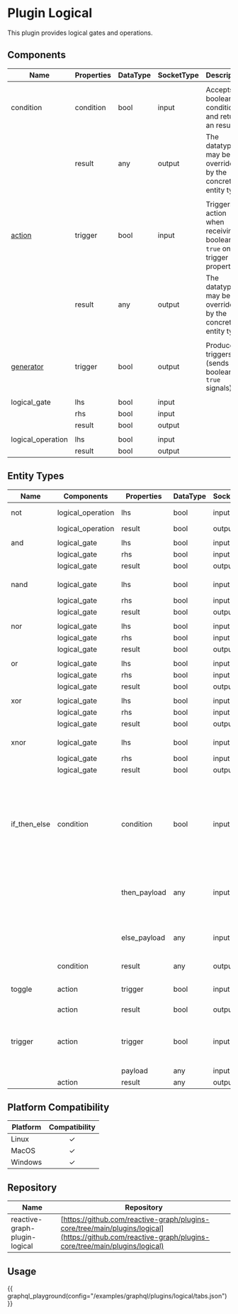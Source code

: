# Plugin Logical

This plugin provides logical gates and operations.

## Components

| Name                                                       | Properties | DataType | SocketType | Description                                                                |
|------------------------------------------------------------|------------|----------|------------|----------------------------------------------------------------------------|
|                                                            |
| condition                                                  | condition  | bool     | input      | Accepts a boolean condition and returns an result                          |
|                                                            | result     | any      | output     | The datatype may be overridden by the concrete entity type                 |
|                                                            |
| [action](./Reactive_Graph_Patterns_Generator_Action.md)    | trigger    | bool     | input      | Triggers an action when receiving a boolean `true` on the trigger property |
|                                                            | result     | any      | output     | The datatype may be overridden by the concrete entity type                 |
|                                                            |
| [generator](./Reactive_Graph_Patterns_Generator_Action.md) | trigger    | bool     | output     | Produces triggers (sends boolean `true` signals)                           |
|                                                            |
| logical_gate                                               | lhs        | bool     | input      |                                                                            |
|                                                            | rhs        | bool     | input      |                                                                            |
|                                                            | result     | bool     | output     |                                                                            |
|                                                            |
| logical_operation                                          | lhs        | bool     | input      |                                                                            |
|                                                            | result     | bool     | output     |                                                                            |

## Entity Types

| Name         | Components        | Properties   | DataType | SocketType | Description                                                                           |
|--------------|-------------------|--------------|----------|------------|---------------------------------------------------------------------------------------|
| not          | logical_operation | lhs          | bool     | input      | NOT-Operation                                                                         |
|              | logical_operation | result       | bool     | output     |                                                                                       |
|              |
| and          | logical_gate      | lhs          | bool     | input      | AND-Gate                                                                              |
|              | logical_gate      | rhs          | bool     | input      |                                                                                       |
|              | logical_gate      | result       | bool     | output     |                                                                                       |
|              |
| nand         | logical_gate      | lhs          | bool     | input      | NAND-Gate                                                                             | 
|              | logical_gate      | rhs          | bool     | input      |                                                                                       |
|              | logical_gate      | result       | bool     | output     |                                                                                       |
|              |
| nor          | logical_gate      | lhs          | bool     | input      | NOR-Gate                                                                              |
|              | logical_gate      | rhs          | bool     | input      |                                                                                       |
|              | logical_gate      | result       | bool     | output     |                                                                                       |
|              |
| or           | logical_gate      | lhs          | bool     | input      | OR-Gate                                                                               |
|              | logical_gate      | rhs          | bool     | input      |                                                                                       |
|              | logical_gate      | result       | bool     | output     |                                                                                       |
|              |
| xor          | logical_gate      | lhs          | bool     | input      | XOR-Gate                                                                              |
|              | logical_gate      | rhs          | bool     | input      |                                                                                       |
|              | logical_gate      | result       | bool     | output     |                                                                                       |
|              |
| xnor         | logical_gate      | lhs          | bool     | input      | XNOR-Gate                                                                             |
|              | logical_gate      | rhs          | bool     | input      |                                                                                       |
|              | logical_gate      | result       | bool     | output     |                                                                                       |
|              |
| if_then_else | condition         | condition    | bool     | input      | Each time it's triggered, either the then-payload or the else-payload gets propagated |
|              |                   | then_payload | any      | input      | Will be propagated if the condition is `true`                                         |
|              |                   | else_payload | any      | input      | Will be propagated if the condition is `false`                                        |
|              | condition         | result       | any      | output     |                                                                                       |
|              |
| toggle       | action            | trigger      | bool     | input      | If triggered the result will toggled                                                  |
|              | action            | result       | bool     | output     |                                                                                       |
|              |
| trigger      | action            | trigger      | bool     | input      | If triggered the payload will be copied to the result                                 |
|              |                   | payload      | any      | input      |                                                                                       |
|              | action            | result       | any      | output     |                                                                                       |

## Platform Compatibility

| Platform | Compatibility |
|----------|:-------------:|
| Linux    |       ✓       |
| MacOS    |       ✓       |
| Windows  |       ✓       |

## Repository

| Name                          | Repository                                                                                                                                           |
|-------------------------------|------------------------------------------------------------------------------------------------------------------------------------------------------|
| reactive-graph-plugin-logical | [https://github.com/reactive-graph/plugins-core/tree/main/plugins/logical](https://github.com/reactive-graph/plugins-core/tree/main/plugins/logical) |

## Usage

{{ graphql_playground(config="/examples/graphql/plugins/logical/tabs.json") }}
